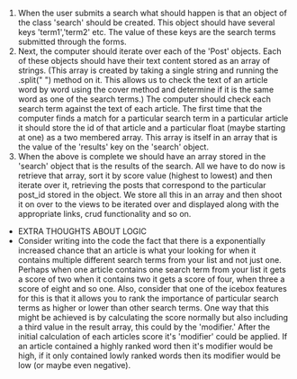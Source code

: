 <!-- This is the pseudo for the basic search engine logic -->

1. When the user submits a search what should happen is that an object of the class 'search' should be created. This object should have several keys 'term1','term2' etc. The value of these keys are the search terms submitted through the forms.
2. Next, the computer should iterate over each of the 'Post' objects. Each of these objects should have their text content stored as an array of strings. (This array is created by taking a single string and running the .split(" ") method on it. This allows us to check the text of an article word by word using the cover method and determine if it is the same word as one of the search terms.) The computer should check each search term against the text of each article. The first time that the computer finds a match for a particular search term in a particular article it should store the id of that article and a particular float (maybe starting at one) as a two membered array. This array is itself in an array that is the value of the 'results' key on the 'search' object.
3. When the above is complete we should have an array stored in the 'search' object that is the results of the search. All we have to do now is retrieve that array, sort it by score value (highest to lowest) and then iterate over it, retrieving the posts that correspond to the particular post_id stored in the object. We store all this in an array and then shoot it on over to the views to be iterated over and displayed along with the appropriate links, crud functionality and so on.

* EXTRA THOUGHTS ABOUT LOGIC
* Consider writing into the code the fact that there is a exponentially increased chance that an article is what your looking for when it contains multiple different search terms from your list and not just one. Perhaps when one article contains one search term from your list it gets a score of two when it contains two it gets a score of four, when three a score of eight and so one. Also, consider that one of the icebox features for this is that it allows you to rank the importance of particular search terms as higher or lower than other search terms. One way that this might be achieved is by calculating the score normally but also including a third value in the result array, this could by the 'modifier.' After the initial calculation of each articles score it's 'modifier' could be applied. If an article contained a highly ranked word then it's modifier would be high, if it only contained lowly ranked words then its modifier would be low (or maybe even negative).
